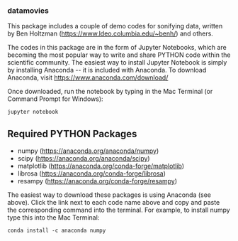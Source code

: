 ### datamovies
This package includes a couple of demo codes for sonifying data, written by Ben Holtzman (https://www.ldeo.columbia.edu/~benh/) and others.

The codes in this package are in the form of Jupyter Notebooks, which are becoming the most popular way to write and share PYTHON code within the scientific community. The easiest way to install Jupyter Notebook is simply by installing Anaconda -- it is included with Anaconda. To download Anaconda, visit https://www.anaconda.com/download/

Once downloaded, run the notebook by typing in the Mac Terminal (or Command Prompt for Windows):

`jupyter notebook`

## Required PYTHON Packages
- numpy        (https://anaconda.org/anaconda/numpy)
- scipy        (https://anaconda.org/anaconda/scipy)
- matplotlib   (https://anaconda.org/conda-forge/matplotlib)
- librosa      (https://anaconda.org/conda-forge/librosa)
- resampy      (https://anaconda.org/conda-forge/resampy)

The easiest way to download these packages is using Anaconda (see above). Click the link next to each code name above and copy and paste the corresponding command into the terminal. For example, to install numpy type this into the Mac Terminal:

`conda install -c anaconda numpy`
